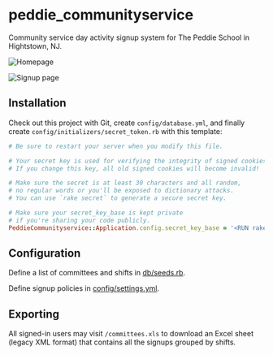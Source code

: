 peddie_communityservice
=======================

Community service day activity signup system for The Peddie School in Hightstown, NJ.

![Homepage](https://static.jiehan.org/pub/peddie_communityservice/screenshots/csday_signup_home.png)

![Signup page](https://static.jiehan.org/pub/peddie_communityservice/screenshots/csday_signup_committee_show.png)

Installation
------------

Check out this project with Git, create `config/database.yml`, and finally create `config/initializers/secret_token.rb` with this template:

```ruby
# Be sure to restart your server when you modify this file.

# Your secret key is used for verifying the integrity of signed cookies.
# If you change this key, all old signed cookies will become invalid!

# Make sure the secret is at least 30 characters and all random,
# no regular words or you'll be exposed to dictionary attacks.
# You can use `rake secret` to generate a secure secret key.

# Make sure your secret_key_base is kept private
# if you're sharing your code publicly.
PeddieCommunityservice::Application.config.secret_key_base = '<RUN rake secret AND PASTE IN THE RESULT>'
```

Configuration
-------------

Define a list of committees and shifts in [db/seeds.rb](https://github.com/jiehanzheng/peddie_communityservice/blob/master/db/seeds.rb).

Define signup policies in [config/settings.yml](https://github.com/jiehanzheng/peddie_communityservice/blob/master/config/settings.yml).

Exporting
---------

All signed-in users may visit `/committees.xls` to download an Excel sheet (legacy XML format) that contains all the signups grouped by shifts.
